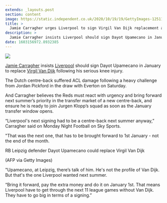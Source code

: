 ```yaml
--- 
extends: _layouts.post 
section: content 
image: https://static.independent.co.uk/2020/10/19/19/GettyImages-1251192243.jpg 
title: > 
  Jamie Carragher urges Liverpool to sign Virgil Van Dijk replacement at start of January 
description: > 
  Jamie Carragher insists Liverpool should sign Dayot Upamecano in January to replace Virgil Van Dijk following his serious knee injury.The Dutch centre-back suffered ACL damage following a heavy challenge from Jordan Pickford in the draw with Everton on Saturday.“Liverpool's next signing had to be a centre-back next summer anyway,” Carragher said on Monday Night Football on Sky Sports.RB Leipzig defender Dayot Upamecano could replace Virgil Van Dijk (AFP via Getty Images)"Upamecano, at Leipzig, there’s talk of him.He's not the profile of Van Dijk. 
date: 1603156972.8932385 
--- 
```

<div><p class="sc-pAoIE JavQY"></p><img class="i-amphtml-fill-content i-amphtml-replaced-content" src="/img/1x1.png"><p class="sc-pHJJA iocNwz above-article-prompt-donations"></p><p><a href="/topic/jamie-carragher">Jamie Carragher</a> insists <a href="/topic/liverpool">Liverpool</a> should sign Dayot Upamecano in January to replace <a href="/topic/virgil-van-dijk">Virgil Van Dijk</a> following his serious knee injury.</p><p>The Dutch centre-back suffered ACL damage following a heavy challenge from Jordan Pickford in the draw with Everton on Saturday.</p><p></p><p>And Carragher believes the Reds must react with urgency and bring forward next summer&#8217;s priority in the transfer market of a new centre-back, and ensure he is ready to join Jurgen Klopp&#8217;s squad as soon as the January transfer window opens.</p><p id="article-im-prompt"></p><p>&#8220;Liverpool's next signing had to be a centre-back next summer anyway,&#8221; Carragher said on Monday Night Football on Sky Sports.&#160;</p><p></p><p></p><p>"That was the next one, that has to be brought forward to 1st January - not the end of the month.</p><p>RB Leipzig defender Dayot Upamecano could replace Virgil Van Dijk</p><p class="sc-pRFZy iIPyzR copyright">(AFP via Getty Images)</p><p>"Upamecano, at Leipzig, there&#8217;s talk of him. He's not the profile of Van Dijk. But that's the one Liverpool wanted next summer.</p><p>&#8220;Bring it forward, pay the extra money and do it on January 1st. That means Liverpool have to get through the next 11 league games without Van Dijk. They have to go big in terms of a signing.&#8221;</p><p class="sc-ptCms fzKffT"></p></div>